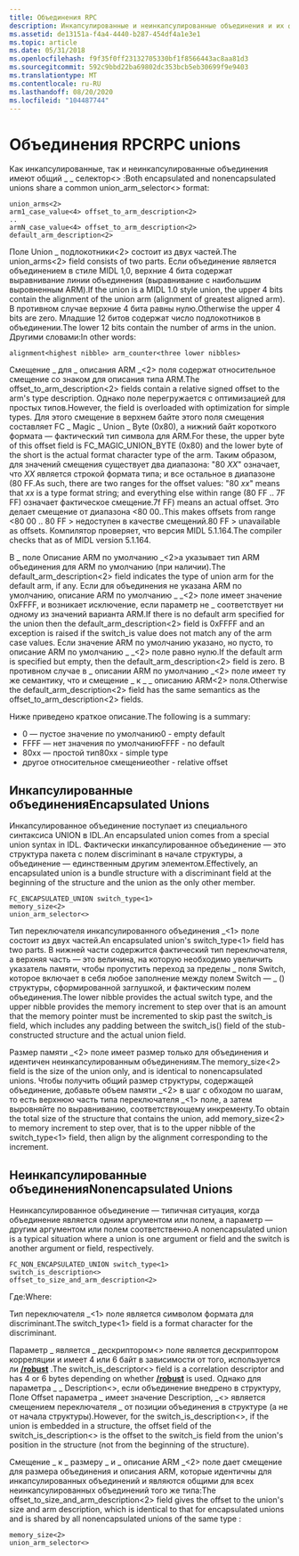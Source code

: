 ```yaml
---
title: Объединения RPC
description: Инкапсулированные и неинкапсулированные объединения и их формат с помощью удаленного вызова процедур (RPC).
ms.assetid: de13151a-f4a4-4440-b287-454df4a1e3e1
ms.topic: article
ms.date: 05/31/2018
ms.openlocfilehash: f9f35f0ff23132705330bf1f8566443ac8aa81d3
ms.sourcegitcommit: 592c9bbd22ba69802dc353bcb5eb30699f9e9403
ms.translationtype: MT
ms.contentlocale: ru-RU
ms.lasthandoff: 08/20/2020
ms.locfileid: "104487744"
---
```

# <a name="rpc-unions"></a><span data-ttu-id="990a5-103">Объединения RPC</span><span class="sxs-lookup"><span data-stu-id="990a5-103">RPC unions</span></span>

<span data-ttu-id="990a5-104">Как инкапсулированные, так и неинкапсулированные объединения имеют общий \_ \_ селектор<> :</span><span class="sxs-lookup"><span data-stu-id="990a5-104">Both encapsulated and nonencapsulated unions share a common union\_arm\_selector<> format:</span></span>

``` syntax
union_arms<2>
arm1_case_value<4> offset_to_arm_description<2>
..
armN_case_value<4> offset_to_arm_description<2>
default_arm_description<2>
```

<span data-ttu-id="990a5-105">Поле Union \_ подлокотники<2> состоит из двух частей.</span><span class="sxs-lookup"><span data-stu-id="990a5-105">The union\_arms<2> field consists of two parts.</span></span> <span data-ttu-id="990a5-106">Если объединение является объединением в стиле MIDL 1,0, верхние 4 бита содержат выравнивание линии объединения (выравнивание с наибольшим выровненным ARM).</span><span class="sxs-lookup"><span data-stu-id="990a5-106">If the union is a MIDL 1.0 style union, the upper 4 bits contain the alignment of the union arm (alignment of greatest aligned arm).</span></span> <span data-ttu-id="990a5-107">В противном случае верхние 4 бита равны нулю.</span><span class="sxs-lookup"><span data-stu-id="990a5-107">Otherwise the upper 4 bits are zero.</span></span> <span data-ttu-id="990a5-108">Младшие 12 битов содержат число подлокотников в объединении.</span><span class="sxs-lookup"><span data-stu-id="990a5-108">The lower 12 bits contain the number of arms in the union.</span></span> <span data-ttu-id="990a5-109">Другими словами:</span><span class="sxs-lookup"><span data-stu-id="990a5-109">In other words:</span></span>

``` syntax
alignment<highest nibble> arm_counter<three lower nibbles>
```

<span data-ttu-id="990a5-110">Смещение \_ для \_ описания ARM \_<2> поля содержат относительное смещение со знаком для описания типа ARM.</span><span class="sxs-lookup"><span data-stu-id="990a5-110">The offset\_to\_arm\_description<2> fields contain a relative signed offset to the arm's type description.</span></span> <span data-ttu-id="990a5-111">Однако поле перегружается с оптимизацией для простых типов.</span><span class="sxs-lookup"><span data-stu-id="990a5-111">However, the field is overloaded with optimization for simple types.</span></span> <span data-ttu-id="990a5-112">Для этого смещение в верхнем байте этого поля смещения составляет FC \_ Magic \_ Union \_ Byte (0x80), а нижний байт короткого формата — фактический тип символа для ARM.</span><span class="sxs-lookup"><span data-stu-id="990a5-112">For these, the upper byte of this offset field is FC\_MAGIC\_UNION\_BYTE (0x80) and the lower byte of the short is the actual format character type of the arm.</span></span> <span data-ttu-id="990a5-113">Таким образом, для значений смещения существует два диапазона: "80 *XX*" означает, что *XX* является строкой формата типа; и все остальное в диапазоне (80 FF.</span><span class="sxs-lookup"><span data-stu-id="990a5-113">As such, there are two ranges for the offset values: "80 *xx*" means that *xx* is a type format string; and everything else within range (80 FF ..</span></span> <span data-ttu-id="990a5-114">7F FF) означает фактическое смещение.</span><span class="sxs-lookup"><span data-stu-id="990a5-114">7f FF) means an actual offset.</span></span> <span data-ttu-id="990a5-115">Это делает смещение от диапазона <80 00..</span><span class="sxs-lookup"><span data-stu-id="990a5-115">This makes offsets from range <80 00 ..</span></span> <span data-ttu-id="990a5-116">80 FF > недоступен в качестве смещений.</span><span class="sxs-lookup"><span data-stu-id="990a5-116">80 FF > unavailable as offsets.</span></span> <span data-ttu-id="990a5-117">Компилятор проверяет, что версия MIDL 5.1.164.</span><span class="sxs-lookup"><span data-stu-id="990a5-117">The compiler checks that as of MIDL version 5.1.164.</span></span>

<span data-ttu-id="990a5-118">В \_ поле Описание ARM по умолчанию \_<2>а указывает тип ARM объединения для ARM по умолчанию (при наличии).</span><span class="sxs-lookup"><span data-stu-id="990a5-118">The default\_arm\_description<2> field indicates the type of union arm for the default arm, if any.</span></span> <span data-ttu-id="990a5-119">Если для объединения не указана ARM по умолчанию, описание ARM по умолчанию \_ \_<2> поле имеет значение 0xFFFF, и возникает исключение, если параметр не \_ соответствует ни одному из значений варианта ARM.</span><span class="sxs-lookup"><span data-stu-id="990a5-119">If there is no default arm specified for the union then the default\_arm\_description<2> field is 0xFFFF and an exception is raised if the switch\_is value does not match any of the arm case values.</span></span> <span data-ttu-id="990a5-120">Если значение ARM по умолчанию указано, но пусто, то описание ARM по умолчанию \_ \_<2> поле равно нулю.</span><span class="sxs-lookup"><span data-stu-id="990a5-120">If the default arm is specified but empty, then the default\_arm\_description<2> field is zero.</span></span> <span data-ttu-id="990a5-121">В противном случае в \_ описании ARM по умолчанию \_<2> поле имеет ту же семантику, что и смещение \_ к \_ \_ описанию ARM<2> поля.</span><span class="sxs-lookup"><span data-stu-id="990a5-121">Otherwise the default\_arm\_description<2> field has the same semantics as the offset\_to\_arm\_description<2> fields.</span></span>

<span data-ttu-id="990a5-122">Ниже приведено краткое описание.</span><span class="sxs-lookup"><span data-stu-id="990a5-122">The following is a summary:</span></span>

-   <span data-ttu-id="990a5-123">0 — пустое значение по умолчанию</span><span class="sxs-lookup"><span data-stu-id="990a5-123">0 - empty default</span></span>
-   <span data-ttu-id="990a5-124">FFFF — нет значения по умолчанию</span><span class="sxs-lookup"><span data-stu-id="990a5-124">FFFF - no default</span></span>
-   <span data-ttu-id="990a5-125">80xx — простой тип</span><span class="sxs-lookup"><span data-stu-id="990a5-125">80xx - simple type</span></span>
-   <span data-ttu-id="990a5-126">другое относительное смещение</span><span class="sxs-lookup"><span data-stu-id="990a5-126">other - relative offset</span></span>

## <a name="encapsulated-unions"></a><span data-ttu-id="990a5-127">Инкапсулированные объединения</span><span class="sxs-lookup"><span data-stu-id="990a5-127">Encapsulated Unions</span></span>

<span data-ttu-id="990a5-128">Инкапсулированное объединение поступает из специального синтаксиса UNION в IDL.</span><span class="sxs-lookup"><span data-stu-id="990a5-128">An encapsulated union comes from a special union syntax in IDL.</span></span> <span data-ttu-id="990a5-129">Фактически инкапсулированное объединение — это структура пакета с полем discriminant в начале структуры, а объединение — единственным другим элементом.</span><span class="sxs-lookup"><span data-stu-id="990a5-129">Effectively, an encapsulated union is a bundle structure with a discriminant field at the beginning of the structure and the union as the only other member.</span></span>

``` syntax
FC_ENCAPSULATED_UNION switch_type<1> 
memory_size<2>
union_arm_selector<>
```

<span data-ttu-id="990a5-130">Тип переключателя инкапсулированного объединения \_<1> поле состоит из двух частей.</span><span class="sxs-lookup"><span data-stu-id="990a5-130">An encapsulated union's switch\_type<1> field has two parts.</span></span> <span data-ttu-id="990a5-131">В нижней части содержится фактический тип переключателя, а верхняя часть — это величина, на которую необходимо увеличить указатель памяти, чтобы пропустить переход за пределы \_ поля Switch, которое включает в себя любое заполнение между полем Switch — \_ () структуры, сформированной заглушкой, и фактическим полем объединения.</span><span class="sxs-lookup"><span data-stu-id="990a5-131">The lower nibble provides the actual switch type, and the upper nibble provides the memory increment to step over that is an amount that the memory pointer must be incremented to skip past the switch\_is field, which includes any padding between the switch\_is() field of the stub-constructed structure and the actual union field.</span></span>

<span data-ttu-id="990a5-132">Размер памяти \_<2> поле имеет размер только для объединения и идентичен неинкапсулированным объединениям.</span><span class="sxs-lookup"><span data-stu-id="990a5-132">The memory\_size<2> field is the size of the union only, and is identical to nonencapsulated unions.</span></span> <span data-ttu-id="990a5-133">Чтобы получить общий размер структуры, содержащей объединение, добавьте объем памяти \_<2> в шаг с обходом по шагам, то есть верхнюю часть типа переключателя \_<1> поле, а затем выровняйте по выравниванию, соответствующему инкременту.</span><span class="sxs-lookup"><span data-stu-id="990a5-133">To obtain the total size of the structure that contains the union, add memory\_size<2> to memory increment to step over, that is to the upper nibble of the switch\_type<1> field, then align by the alignment corresponding to the increment.</span></span>

## <a name="nonencapsulated-unions"></a><span data-ttu-id="990a5-134">Неинкапсулированные объединения</span><span class="sxs-lookup"><span data-stu-id="990a5-134">Nonencapsulated Unions</span></span>

<span data-ttu-id="990a5-135">Неинкапсулированное объединение — типичная ситуация, когда объединение является одним аргументом или полем, а параметр — другим аргументом или полем соответственно.</span><span class="sxs-lookup"><span data-stu-id="990a5-135">A nonencapsulated union is a typical situation where a union is one argument or field and the switch is another argument or field, respectively.</span></span>

``` syntax
FC_NON_ENCAPSULATED_UNION switch_type<1> 
switch_is_description<>
offset_to_size_and_arm_description<2>
```

<span data-ttu-id="990a5-136">Где:</span><span class="sxs-lookup"><span data-stu-id="990a5-136">Where:</span></span>

<span data-ttu-id="990a5-137">Тип переключателя \_<1> поле является символом формата для discriminant.</span><span class="sxs-lookup"><span data-stu-id="990a5-137">The switch\_type<1> field is a format character for the discriminant.</span></span>

<span data-ttu-id="990a5-138">Параметр \_ является \_ дескриптором<> поле является дескриптором корреляции и имеет 4 или 6 байт в зависимости от того, используется ли [**/robust**](/windows/desktop/Midl/-robust) .</span><span class="sxs-lookup"><span data-stu-id="990a5-138">The switch\_is\_descriptor<> field is a correlation descriptor and has 4 or 6 bytes depending on whether [**/robust**](/windows/desktop/Midl/-robust) is used.</span></span> <span data-ttu-id="990a5-139">Однако для параметра \_ \_ Description<>, если объединение внедрено в структуру, Поле Offset параметра \_ имеет значение Description, \_<> является смещением переключателя \_ от позиции объединения в структуре (а не от начала структуры).</span><span class="sxs-lookup"><span data-stu-id="990a5-139">However, for the switch\_is\_description<>, if the union is embedded in a structure, the offset field of the switch\_is\_description<> is the offset to the switch\_is field from the union's position in the structure (not from the beginning of the structure).</span></span>

<span data-ttu-id="990a5-140">Смещение \_ к \_ размеру \_ и \_ описание ARM \_<2> поле дает смещение для размера объединения и описания ARM, которые идентичны для инкапсулированных объединений и являются общими для всех неинкапсулированных объединений того же типа:</span><span class="sxs-lookup"><span data-stu-id="990a5-140">The offset\_to\_size\_and\_arm\_description<2> field gives the offset to the union's size and arm description, which is identical to that for encapsulated unions and is shared by all nonencapsulated unions of the same type :</span></span>

``` syntax
memory_size<2> 
union_arm_selector<>
```

 

 